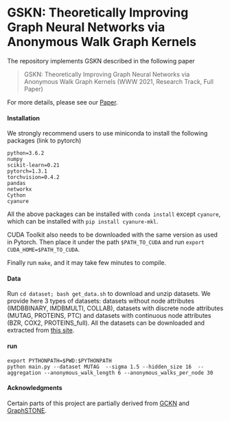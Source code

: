 # GSKN: Theoretically Improving Graph Neural Networks via Anonymous Walk Graph Kernels

The repository implements GSKN described in the following paper
> GSKN: Theoretically Improving Graph Neural Networks via Anonymous Walk Graph Kernels (WWW 2021, Research Track, Full Paper)

For more details, please see our [Paper](https://arxiv.org/submit/3687651).

#### Installation
We strongly recommend users to use miniconda to install the following packages (link to pytorch)

```
python=3.6.2
numpy
scikit-learn=0.21
pytorch=1.3.1
torchvision=0.4.2
pandas
networkx
Cython
cyanure
```

All the above packages can be installed with `conda install` except `cyanure`, which can be installed with `pip install cyanure-mkl`.

CUDA Toolkit also needs to be downloaded with the same version as used in Pytorch. Then place it under the path `$PATH_TO_CUDA` and run `export CUDA_HOME=$PATH_TO_CUDA`.

Finally run `make`, and it may take few minutes to compile.


#### Data


Run `cd dataset; bash get_data.sh` to download and unzip datasets. We provide here 3 types of datasets: datasets without node attributes (IMDBBINARY, IMDBMULTI, COLLAB), datasets with discrete node attributes (MUTAG, PROTEINS, PTC) and datasets with continuous node attributes (BZR, COX2, PROTEINS_full). All the datasets can be downloaded and extracted from [this site](https://ls11-www.cs.tu-dortmund.de/staff/morris/graphkerneldatasets).

#### run

```
export PYTHONPATH=$PWD:$PYTHONPATH
python main.py --dataset MUTAG  --sigma 1.5 --hidden_size 16  --aggregation --anonymous_walk_length 6 --anonymous_walks_per_node 30
```

#### Acknowledgments
Certain parts of this project are partially derived from [GCKN](https://github.com/claying/GCKN) and [GraphSTONE](https://github.com/YimiAChack/GraphSTONE).
